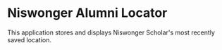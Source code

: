 # Niswonger Alumni Locator

This application stores and displays Niswonger Scholar's most recently
saved location.
